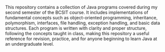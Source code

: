 This repository contains a collection of Java programs covered during my second semester of the BCSIT course. 
It includes implementations of fundamental concepts such as object-oriented programming, inheritance, polymorphism, interfaces, file handling, exception handling, and basic data structures. 
Each program is written with clarity and proper structure, following the concepts taught in class, making this repository a useful reference for revision, practice, and for anyone beginning to learn Java at an undergraduate level.
